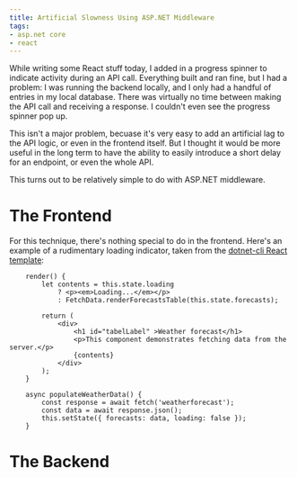 ```yaml
---
title: Artificial Slowness Using ASP.NET Middleware
tags:
- asp.net core
- react
---
```

While writing some React stuff today, I added in a progress spinner to indicate activity during an API call. Everything built and ran fine, but I had a problem: I was running the backend locally, and I only had a handful of entries in my local database. There was virtually no time between making the API call and receiving a response. I couldn't even see the progress spinner pop up.

This isn't a major problem, becuase it's very easy to add an artificial lag to the API logic, or even in the frontend itself. But I thought it would be more useful in the long term to have the ability to easily introduce a short delay for an endpoint, or even the whole API.

This turns out to be relatively simple to do with ASP.NET middleware.

# The Frontend
For this technique, there's nothing special to do in the frontend. Here's an example of a rudimentary loading indicator, taken from the [dotnet-cli React template](https://docs.microsoft.com/en-us/aspnet/core/client-side/spa/react?view=aspnetcore-5.0&tabs=visual-studio):

```
    render() {
        let contents = this.state.loading
            ? <p><em>Loading...</em></p>
            : FetchData.renderForecastsTable(this.state.forecasts);

        return (
            <div>
                <h1 id="tabelLabel" >Weather forecast</h1>
                <p>This component demonstrates fetching data from the server.</p>
                {contents}
            </div>
        );
    }

    async populateWeatherData() {
        const response = await fetch('weatherforecast');
        const data = await response.json();
        this.setState({ forecasts: data, loading: false });
    }
```

# The Backend

